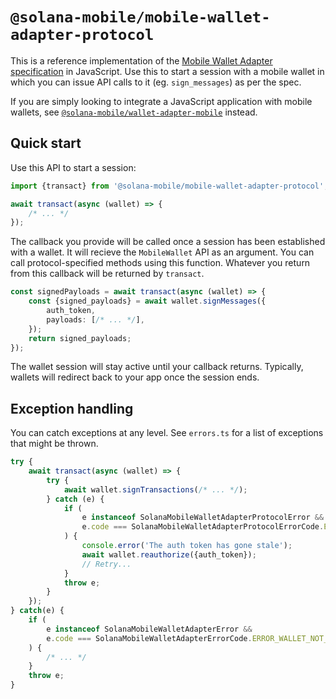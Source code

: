 # `@solana-mobile/mobile-wallet-adapter-protocol`

This is a reference implementation of the [Mobile Wallet Adapter specification](https://github.com/solana-mobile/mobile-wallet-adapter/blob/main/spec/spec.md) in JavaScript. Use this to start a session with a mobile wallet in which you can issue API calls to it (eg. `sign_messages`) as per the spec.

If you are simply looking to integrate a JavaScript application with mobile wallets, see [`@solana-mobile/wallet-adapter-mobile`](https://www.npmjs.com/package/@solana-mobile/wallet-adapter-mobile) instead.

## Quick start

Use this API to start a session:

```typescript
import {transact} from '@solana-mobile/mobile-wallet-adapter-protocol';

await transact(async (wallet) => {
    /* ... */
});
```

The callback you provide will be called once a session has been established with a wallet. It will recieve the `MobileWallet` API as an argument. You can call protocol-specified methods using this function. Whatever you return from this callback will be returned by `transact`.

```typescript
const signedPayloads = await transact(async (wallet) => {
    const {signed_payloads} = await wallet.signMessages({
        auth_token,
        payloads: [/* ... */],
    });
    return signed_payloads;
});
```

The wallet session will stay active until your callback returns. Typically, wallets will redirect back to your app once the session ends.

## Exception handling

You can catch exceptions at any level. See `errors.ts` for a list of exceptions that might be thrown.

```typescript
try {
    await transact(async (wallet) => {
        try {
            await wallet.signTransactions(/* ... */);
        } catch (e) {
            if (
                e instanceof SolanaMobileWalletAdapterProtocolError &&
                e.code === SolanaMobileWalletAdapterProtocolErrorCode.ERROR_REAUTHORIZE
            ) {
                console.error('The auth token has gone stale');
                await wallet.reauthorize({auth_token});
                // Retry...
            }
            throw e;
        }
    });
} catch(e) {
    if (
        e instanceof SolanaMobileWalletAdapterError &&
        e.code === SolanaMobileWalletAdapterErrorCode.ERROR_WALLET_NOT_FOUND
    ) {
        /* ... */
    }
    throw e;
}
```